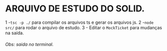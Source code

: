 # ARQUIVO DE ESTUDO DO SOLID.

1 -`tsc -p ./` para compilar os arquivos ts e gerar os arquivos js.
2 -`node src/` para rodar o arquivo de estudo.
3 - Editar o `MockTicket` para mudanças na saída.

######  Obs: saida no terminal.
